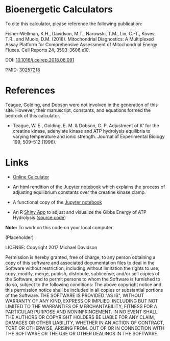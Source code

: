 # Bioenergetic Calculators

To cite this calculator, please reference the following publication:

Fisher-Wellman, K.H., Davidson, M.T., Narowski, T.M., Lin, C.-T., Koves, T.R., and Muoio, D.M. (2018). Mitochondrial Diagnostics: A Multiplexed Assay Platform for Comprehensive Assessment of Mitochondrial Energy Fluxes. Cell Reports 24, 3593-3606.e10.

DOI: [10.1016/j.celrep.2018.08.091](https://doi.org/10.1016/j.celrep.2018.08.091)

PMID: [30257218](https://www.ncbi.nlm.nih.gov/pubmed/30257218)

# References

Teague, Golding, and Dobson were not involved in the generation of this site. However, their manuscript, constants, and equations formed the bedrock of this calculator.

- Teague, W. E., Golding, E. M. & Dobson, G. P. Adjustment of K’ for the creatine kinase, adenylate kinase and ATP hydrolysis equilibria to varying temperature and ionic strength. Journal of Experimental Biology 199, 509–512 (1996).


# Links

- [Online Calculator](https://dmpio.github.io/bioenergetic-calculators/)

- An html rendition of the [Jupyter notebook](https://dmpio.github.io/bioenergetic-calculators/jupyter_notebook/creatine-kinase-clamp.html)
which explains the process of adjusting equilibrium constants over the creatine kinase clamp.

- A functional copy of the [Jupyter notebook](https://dmpio.github.io/bioenergetic-calculators/jupyter_notebook/creatine-kinase-clamp.ipynb)

- An R [Shiny App](https://mtdavidson.shinyapps.io/Gibbs_Energy_ATP_Hydrolysis/) to adjust and visualize the Gibbs Energy of ATP Hydrolysis ([source code](https://github.com/dmpio/ATP_Hydrolysis_shinyapp))


**Note:**
To work on this code on your local computer 

(Placeholder)

LICENSE: Copyright 2017 Michael Davidson

Permission is hereby granted, free of charge, to any person obtaining a copy of this software and associated documentation files to deal in the Software without restriction, including without limitation the rights to use, copy, modify, merge, publish, distribute, sublicense, and/or sell copies of the Software, and to permit persons to whom the Software is furnished to do so, subject to the following conditions: The above copyright notice and this permission notice shall be included in all copies or substantial portions of the Software. THE SOFTWARE IS PROVIDED "AS IS", WITHOUT WARRANTY OF ANY KIND, EXPRESS OR IMPLIED, INCLUDING BUT NOT LIMITED TO THE WARRANTIES OF MERCHANTABILITY, FITNESS FOR A PARTICULAR PURPOSE AND NONINFRINGEMENT. IN NO EVENT SHALL THE AUTHORS OR COPYRIGHT HOLDERS BE LIABLE FOR ANY CLAIM, DAMAGES OR OTHER LIABILITY, WHETHER IN AN ACTION OF CONTRACT, TORT OR OTHERWISE, ARISING FROM. OUT OF OR IN CONNECTION WITH THE SOFTWARE OR THE USE OR OTHER DEALINGS IN THE SOFTWARE.
